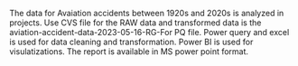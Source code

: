 The data for Avaiation accidents between 1920s and 2020s is analyzed in projects. 
Use CVS file for the RAW data and transformed data is the aviation-accident-data-2023-05-16-RG-For PQ file.
Power query and excel is used for data cleaning and transformation.
Power BI is used for visulatizations.
The report is available in MS power point format.

